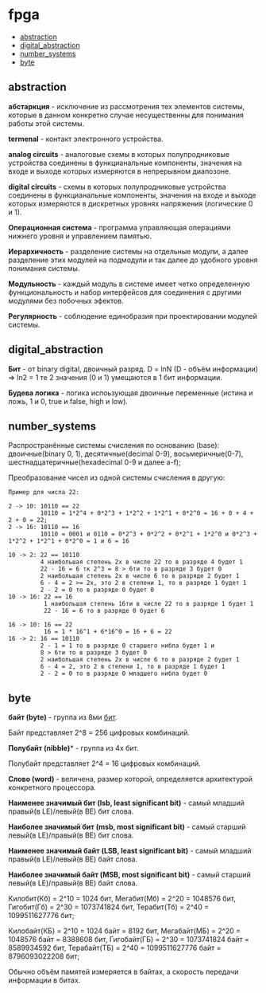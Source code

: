 # fpga

+ [abstraction](#abstraction)
+ [digital_abstraction](#digital_abstraction)
+ [number_systems](#number_systems)
+ [byte](#byte)

## abstraction

**абстаркция** - исключение из рассмотрения тех элементов системы, которые в данном конкретно случае несущественны для понимания работы этой системы.

**termenal** - контакт электронного устройства.

**analog circuits** - аналоговые схемы в которых полупродниковые устройства соединены в функцианальные компоненты, значения на входе и выходе которых измеряются в непрерывном диапозоне.

**digital circuits** - схемы в которых полупродниковые устройства соединены в функцианальные компоненты, значения на входе и выходе которых измеряются в дискретных уровнях напряжения (логические 0 и 1).

**Операционная система** - программа управляющая операциями нижнего уровня и управлением памятью.

**Иерархичность** - разделение системы на отдельные модули, а далее разделение этих модулей на подмодули и так далее до удобного уровня понимания системы.

**Модульность** - каждый модуль в системе имеет четко определенную функциональность и набор интерфейсов для соединения с другими модулями без побочных эфектов.

**Регулярность** - соблюдение единобразия при проектировании модулей системы.

## digital_abstraction

**Бит** - от binary digital, двоичный разряд. D = lnN (D - объём информации) => ln2 = 1 те 2 значения (0 и 1) умещаются в 1 бит информации.

**Будева логика** - логика испоьзующая двоичные переменные (истина и ложь, 1 и 0, true и false, high и low).

## number_systems

Распространённые системы счисления по основанию (base): двоичные(binary 0, 1), десятичные(decimal 0-9), восьмеричные(0-7), шестнадцатеричные(hexadecimal 0-9 и далее a-f);

Преобразование чисел из одной системы счисления в другую:
```
Пример для числа 22:

2 -> 10: 10110 == 22
         10110 = 1*2^4 + 0*2^3 + 1*2^2 + 1*2^1 + 0*2^0 = 16 + 0 + 4 + 2 + 0 = 22;
2 -> 16: 10110 == 16
         10110 = 0001 и 0110 = 0*2^3 + 0*2^2 + 0*2^1 + 1*2^0 и 0*2^3 + 1*2^2 + 1*2^1 + 0*2^0 = 1 и 6 = 16

10 -> 2: 22 == 10110
         4 наибольшая степень 2х в числе 22 то в разряде 4 будет 1 
         22 - 16 = 6 тк 2^3 = 8 > 6ти то в разряде 3 будет 0
         2 наибольшая степень 2х в числе 6 то в разряде 2 будет 1
         6 - 4 = 2 >= 2х, это 2 в степени 1, то в разряде 1 будет 1
         2 - 2 = 0 то в разряде 0 будет 0
10 -> 16: 22 == 16
          1 наибольшая степень 16ти в числе 22 то в разряде 1 будет 1
          22 - 16 = 6 то в разряде 0 будет 6

16 -> 10: 16 == 22
          16 = 1 * 16^1 + 6*16^0 = 16 + 6 = 22
16 -> 2: 16 == 10110
         2 - 1 = 1 то в разряде 0 старшего нибла будет 1 и
         8 > 6ти то в разряде 3 будет 0 
         2 наибольшая степень 2х в числе 6 то в разряде 2 будет 1
         6 - 4 = 2, это 2 в степени 1, то в разряде 1 будет 1
         2 - 2 = 0 то в разряде 0 младшего нибла будет 0 
```

## byte

**байт (byte)** - группа из 8ми [бит](#digital_abstraction).

Байт представляет 2^8 = 256 цифровых комбинаций.

**Полубайт (nibble)*** - группа из 4х бит.

Полубайт представляет 2^4 = 16 цифровых комбинаций.

**Слово (word)** - величена, размер которой, определяется архитектурой конкретного процессора.

**Наименее значимый бит (lsb, least significant bit)** - самый младший правый(в LE)/левый(в BE) бит слова.

**Наиболее значимый бит (msb, most significant bit)** - самый старший левый(в LE)/правый(в BE) бит слова.

**Наименее значимый байт (LSB, least significant bit)** - самый младший правый(в LE)/левый(в BE) байт слова.

**Наиболее значимый байт (MSB, most significant bit)** - самый старший левый(в LE)/правый(в BE) байт слова.

Килобит(Кб) = 2^10 = 1024 бит, Мегабит(Мб) = 2^20 = 1048576 бит, Гигобит(Гб) = 2^30 = 1073741824 бит, Терабит(Тб) = 2^40 = 1099511627776 бит;

Килобайт(КБ) = 2^10 = 1024 байт = 8192 бит, Мегабайт(МБ) = 2^20 = 1048576 байт = 8388608 бит, Гигобайт(ГБ) = 2^30 = 1073741824 байт = 8589934592 бит, Терабайт(ТБ) = 2^40 = 1099511627776 байт = 8796093022208‬ бит;

Обычно объём памятей измеряется в байтах, а скорость передачи информации в битах.